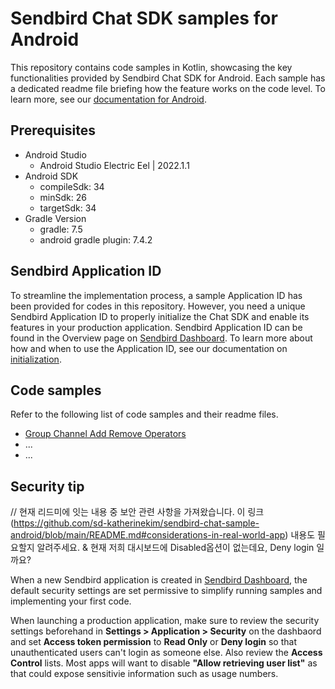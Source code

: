 # Sendbird Chat SDK samples for Android

This repository contains code samples in Kotlin, showcasing the key functionalities provided by Sendbird Chat SDK for Android. Each sample has a dedicated readme file briefing how the feature works on the code level. To learn more, see our [documentation for Android](https://sendbird.com/docs/chat/v4/android/overview).

## Prerequisites

+ Android Studio
  + Android Studio Electric Eel | 2022.1.1
+ Android SDK
    + compileSdk: 34
    + minSdk: 26
    + targetSdk: 34
+ Gradle Version
    + gradle: 7.5
    + android gradle plugin: 7.4.2

## Sendbird Application ID

To streamline the implementation process, a sample Application ID has been provided for codes in this repository. However, you need a unique Sendbird Application ID to properly initialize the Chat SDK and enable its features in your production application. Sendbird Application ID can be found in the Overview page on [Sendbird Dashboard](https://dashbaord.sendbird.com). To learn more about how and when to use the Application ID, see our documentation on [initialization](https://sendbird.com/docs/chat/v4/android/getting-started/send-first-message#2-get-started-3-step-3-initialize-the-chat-sdk).

## Code samples

Refer to the following list of code samples and their readme files.

- [Group Channel Add Remove Operators](./groupchannel-add-remove-operators/README.md)
- ...
- ...

## Security tip

// 현재 리드미에 잇는 내용 중 보안 관련 사항을 가져왔습니다. 이 링크(https://github.com/sd-katherinekim/sendbird-chat-sample-android/blob/main/README.md#considerations-in-real-world-app) 내용도 필요할지 알려주세요. & 현재 저희 대시보드에 Disabled옵션이 없는데요, Deny login 일까요?

When a new Sendbird application is created in [Sendbird Dashboard](https://dashbaord.sendbird.com), the default security settings are set permissive to simplify running samples and implementing your first code.

When launching a production application, make sure to review the security settings beforehand in **Settings > Application > Security** on the dashbaord and set **Access token permission** to **Read Only** or **Deny login** so that unauthenticated users can't login as someone else. Also review the **Access Control** lists. Most apps will want to disable **"Allow retrieving user list"** as that could expose sensitivie information such as usage numbers.

